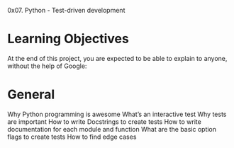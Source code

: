 0x07. Python - Test-driven development
# Learning Objectives
At the end of this project, you are expected to be able to explain to anyone, without the help of Google:

# General
Why Python programming is awesome
What’s an interactive test
Why tests are important
How to write Docstrings to create tests
How to write documentation for each module and function
What are the basic option flags to create tests
How to find edge cases
